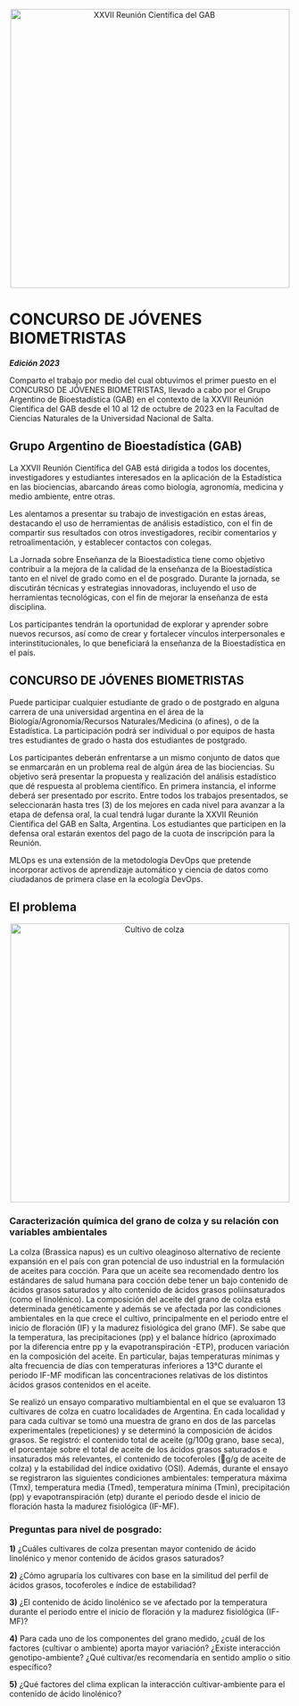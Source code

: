 <p align="center">
    <img width="500" src="https://gab.com.ar/wp-content/uploads/2023/03/logo_gab_2023_png-e1680827054697-1024x809.png" alt="XXVII Reunión Científica del GAB">
</p>

# **CONCURSO DE JÓVENES BIOMETRISTAS**

***Edición 2023*** 

Comparto el trabajo por medio del cual obtuvimos el primer puesto en el CONCURSO DE JÓVENES BIOMETRISTAS, llevado a cabo por el Grupo Argentino de Bioestadística (GAB) en el contexto de la XXVII Reunión Científica del GAB desde el 10 al 12 de octubre de 2023 en la Facultad de Ciencias Naturales de la Universidad Nacional de Salta.

## Grupo Argentino de Bioestadística (GAB)

La XXVII Reunión Científica del GAB está dirigida a todos los docentes, investigadores y estudiantes interesados en la aplicación de la Estadística en las biociencias, abarcando áreas como biología, agronomía, medicina y medio ambiente, entre otras.

Les alentamos a presentar su trabajo de investigación en estas áreas, destacando el uso de herramientas de análisis estadístico, con el fin de compartir sus resultados con otros investigadores, recibir comentarios y retroalimentación, y establecer contactos con colegas.

La Jornada sobre Enseñanza de la Bioestadística tiene como objetivo contribuir a la mejora de la calidad de la enseñanza de la Bioestadística tanto en el nivel de grado como en el de posgrado. Durante la jornada, se discutirán técnicas y estrategias innovadoras, incluyendo el uso de herramientas tecnológicas, con el fin de mejorar la enseñanza de esta disciplina.

Los participantes tendrán la oportunidad de explorar y aprender sobre nuevos recursos, así como de crear y fortalecer vínculos interpersonales e interinstitucionales, lo que beneficiará la enseñanza de la Bioestadística en el país.

## CONCURSO DE JÓVENES BIOMETRISTAS

Puede participar cualquier estudiante de grado o de postgrado en alguna carrera de una universidad argentina en el área de la Biología/Agronomía/Recursos Naturales/Medicina (o afines), o de la Estadística. La participación podrá ser individual o por equipos de hasta tres estudiantes de grado o hasta dos estudiantes de postgrado. 

Los participantes deberán enfrentarse a un mismo conjunto de datos que se enmarcarán en un problema real de algún área de las biociencias. Su objetivo será presentar la propuesta y realización del análisis estadístico que dé respuesta al problema científico. En primera instancia, el informe deberá ser presentado por escrito. Entre todos los trabajos presentados, se seleccionarán hasta tres (3) de los mejores en cada nivel para avanzar a la etapa de defensa oral, la cual tendrá  lugar durante la XXVII Reunión Científica del GAB en Salta, Argentina. Los estudiantes que participen en la defensa oral estarán exentos del pago de la cuota de inscripción para la Reunión.

MLOps es una extensión de la metodología DevOps que pretende incorporar activos de aprendizaje automático y ciencia de datos como ciudadanos de primera clase en la ecología DevOps.

## El problema

<p align="center">
    <img width="500" src="https://news.agrofystatic.com/script-img-colza_1.jpg?d=620x375" alt="Cultivo de colza">
</p>

### Caracterización química del grano de colza y su relación con variables ambientales

La colza (Brassica napus) es un cultivo oleaginoso alternativo de reciente expansión en el país con gran potencial de uso industrial en la formulación de aceites para cocción. Para que un aceite sea recomendado dentro los estándares de salud humana para cocción debe tener un bajo contenido de ácidos grasos saturados y alto contenido de ácidos grasos poliinsaturados (como el linolénico). La composición del aceite del grano de colza está determinada genéticamente y además se ve afectada por las condiciones ambientales en la que crece el cultivo, principalmente en el periodo entre el inicio de floración (IF) y la madurez fisiológica del grano (MF). Se sabe que la temperatura, las precipitaciones (pp) y el balance hídrico (aproximado por la diferencia entre pp y la evapotranspiración -ETP), producen variación en la composición del aceite. En particular, bajas temperaturas mínimas y alta frecuencia de días con temperaturas inferiores a 13°C durante el periodo IF-MF modifican las concentraciones relativas de los distintos ácidos grasos contenidos en el aceite.

Se realizó un ensayo comparativo multiambiental en el que se evaluaron 13 cultivares de colza en cuatro localidades de Argentina. En cada localidad y para cada cultivar se tomó una muestra de grano en dos de las parcelas experimentales (repeticiones) y se determinó la composición de ácidos grasos. Se registró: el contenido total de aceite (g/100g grano, base seca), el porcentaje sobre el total de aceite de los ácidos grasos saturados e insaturados más relevantes, el contenido de tocoferoles (g/g de aceite de colza) y la estabilidad del índice oxidativo (OSI). Además, durante el ensayo se registraron las siguientes condiciones ambientales: temperatura máxima (Tmx), temperatura media (Tmed), temperatura mínima (Tmin), precipitación (pp) y evapotranspiración (etp) durante el periodo desde el inicio de floración hasta la madurez fisiológica (IF-MF).

### Preguntas para nivel de posgrado:

**1)** ¿Cuáles cultivares de colza presentan mayor contenido de ácido linolénico y menor contenido de ácidos grasos saturados?

**2)** ¿Cómo agruparía los cultivares con base en la similitud del perfil de ácidos grasos, tocoferoles e índice de estabilidad?

**3)** ¿El contenido de ácido linolénico se ve afectado por la temperatura durante el periodo entre el inicio de floración y la madurez fisiológica (IF-MF)?

**4)** Para cada uno de los componentes del grano medido, ¿cuál de los factores (cultivar o ambiente) aporta mayor variación? ¿Existe interacción genotipo-ambiente? ¿Qué cultivar/es recomendaría en sentido amplio o sitio específico?

**5)** ¿Qué factores del clima explican la interacción cultivar-ambiente para el contenido de ácido linolénico?